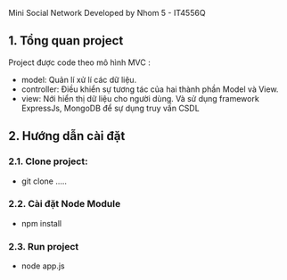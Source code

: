 Mini Social Network
Developed by Nhom 5 - IT4556Q
## 1.	Tổng quan project

Project được code theo mô hình MVC :
-	model: Quản lí xử lí các dữ liệu.
-	controller: Điều khiển sự tương tác của hai thành phần Model và View.
-	view: Nới hiển thị dữ liệu cho người dùng.
Và sử dụng framework ExpressJs, MongoDB để sự dụng truy vấn CSDL
## 2.	Hướng dẫn cài đặt
### 2.1.	Clone project:
- git clone .....
### 2.2.	Cài đặt Node Module
- npm install
### 2.3. Run project
- node app.js
